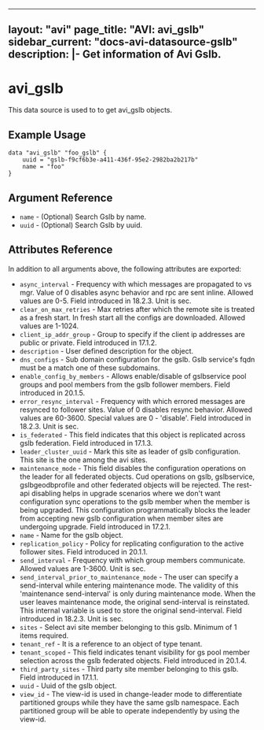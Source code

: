 <!--
    Copyright 2021 VMware, Inc.
    SPDX-License-Identifier: Mozilla Public License 2.0
-->
---
layout: "avi"
page_title: "AVI: avi_gslb"
sidebar_current: "docs-avi-datasource-gslb"
description: |-
  Get information of Avi Gslb.
---

# avi_gslb

This data source is used to to get avi_gslb objects.

## Example Usage

```hcl
data "avi_gslb" "foo_gslb" {
    uuid = "gslb-f9cf6b3e-a411-436f-95e2-2982ba2b217b"
    name = "foo"
}
```

## Argument Reference

* `name` - (Optional) Search Gslb by name.
* `uuid` - (Optional) Search Gslb by uuid.

## Attributes Reference

In addition to all arguments above, the following attributes are exported:

* `async_interval` - Frequency with which messages are propagated to vs mgr. Value of 0 disables async behavior and rpc are sent inline. Allowed values are 0-5. Field introduced in 18.2.3. Unit is sec.
* `clear_on_max_retries` - Max retries after which the remote site is treated as a fresh start. In fresh start all the configs are downloaded. Allowed values are 1-1024.
* `client_ip_addr_group` - Group to specify if the client ip addresses are public or private. Field introduced in 17.1.2.
* `description` - User defined description for the object.
* `dns_configs` - Sub domain configuration for the gslb. Gslb service's fqdn must be a match one of these subdomains.
* `enable_config_by_members` - Allows enable/disable of gslbservice pool groups and pool members from the gslb follower members. Field introduced in 20.1.5.
* `error_resync_interval` - Frequency with which errored messages are resynced to follower sites. Value of 0 disables resync behavior. Allowed values are 60-3600. Special values are 0 - 'disable'. Field introduced in 18.2.3. Unit is sec.
* `is_federated` - This field indicates that this object is replicated across gslb federation. Field introduced in 17.1.3.
* `leader_cluster_uuid` - Mark this site as leader of gslb configuration. This site is the one among the avi sites.
* `maintenance_mode` - This field disables the configuration operations on the leader for all federated objects. Cud operations on gslb, gslbservice, gslbgeodbprofile and other federated objects will be rejected. The rest-api disabling helps in upgrade scenarios where we don't want configuration sync operations to the gslb member when the member is being upgraded. This configuration programmatically blocks the leader from accepting new gslb configuration when member sites are undergoing upgrade. Field introduced in 17.2.1.
* `name` - Name for the gslb object.
* `replication_policy` - Policy for replicating configuration to the active follower sites. Field introduced in 20.1.1.
* `send_interval` - Frequency with which group members communicate. Allowed values are 1-3600. Unit is sec.
* `send_interval_prior_to_maintenance_mode` - The user can specify a send-interval while entering maintenance mode. The validity of this 'maintenance send-interval' is only during maintenance mode. When the user leaves maintenance mode, the original send-interval is reinstated. This internal variable is used to store the original send-interval. Field introduced in 18.2.3. Unit is sec.
* `sites` - Select avi site member belonging to this gslb. Minimum of 1 items required.
* `tenant_ref` - It is a reference to an object of type tenant.
* `tenant_scoped` - This field indicates tenant visibility for gs pool member selection across the gslb federated objects. Field introduced in 20.1.4.
* `third_party_sites` - Third party site member belonging to this gslb. Field introduced in 17.1.1.
* `uuid` - Uuid of the gslb object.
* `view_id` - The view-id is used in change-leader mode to differentiate partitioned groups while they have the same gslb namespace. Each partitioned group will be able to operate independently by using the view-id.

